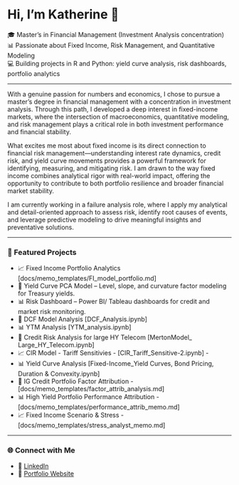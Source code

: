 # Hi, I’m Katherine 👋  

🎓 Master’s in Financial Management (Investment Analysis concentration)  
📊 Passionate about Fixed Income, Risk Management, and Quantitative Modeling  
💻 Building projects in R and Python: yield curve analysis, risk dashboards, portfolio analytics  

---

With a genuine passion for numbers and economics, I chose to pursue a master’s degree in financial management with a concentration in investment analysis. Through this path, I developed a deep interest in fixed-income markets, where the intersection of macroeconomics, quantitative modeling, and risk management plays a critical role in both investment performance and financial stability.

What excites me most about fixed income is its direct connection to financial risk management—understanding interest rate dynamics, credit risk, and yield curve movements provides a powerful framework for identifying, measuring, and mitigating risk. I am drawn to the way fixed income combines analytical rigor with real-world impact, offering the opportunity to contribute to both portfolio resilience and broader financial market stability.

I am currently working in a failure analysis role, where I apply my analytical and detail-oriented approach to assess risk, identify root causes of events, and leverage predictive modeling to drive meaningful insights and preventative solutions.

---

### 🚀 Featured Projects
- 📈 Fixed Income Portfolio Analytics [docs/memo_templates/FI_model_portfolio.md] 
- 🏦 Yield Curve PCA Model – Level, slope, and curvature factor modeling for Treasury yields.  
- 📊 Risk Dashboard – Power BI/ Tableau dashboards for credit and market risk monitoring.
- 🏦 DCF Model Analysis [DCF_Analysis.ipynb]
- 📊 YTM Analysis [YTM_analysis.ipynb]
- 🏦 Credit Risk Analysis for large HY Telecom  [MertonModel_ Large_HY_Telecom.ipynb]
- 📈 CIR Model - Tariff Sensitivies - [CIR_Tariff_Sensitive-2.ipynb] -
- 📊 Yield Curve Analysis [Fixed-Income_Yield Curves, Bond Pricing, Duration & Convexity.ipynb] 
- 🏦 IG Credit Portfolio Factor Attribution - [docs/memo_templates/factor_attrib_analysis.md]
- 📊 High Yield Portfolio Performance Attribution - [docs/memo_templates/performance_attrib_memo.md]
- 📈 Fixed Income Scenario & Stress - [docs/memo_templates/stress_analyst_memo.md] 

---

### 🌐 Connect with Me
- 💼 [LinkedIn](https://www.linkedin.com/in/katherinecohen1010/)
- 📂 [Portfolio Website](https://sites.google.com/view/Katherine-Cohen)  

